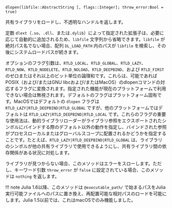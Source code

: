 ```
dlopen(libfile::AbstractString [, flags::Integer]; throw_error:Bool = true)
```

共有ライブラリをロードし、不透明なハンドルを返します。

定数 `dlext`（`.so`、`.dll`、または`.dylib`）によって指定された拡張子は、必要に応じて自動的に追加されるため、`libfile` 文字列から省略できます。`libfile` が絶対パス名でない場合、配列 `DL_LOAD_PATH` 内のパスが `libfile` を検索し、その後にシステムロードパスが続きます。

オプションのフラグ引数は、`RTLD_LOCAL`、`RTLD_GLOBAL`、`RTLD_LAZY`、`RTLD_NOW`、`RTLD_NODELETE`、`RTLD_NOLOAD`、`RTLD_DEEPBIND`、および `RTLD_FIRST` のゼロまたはそれ以上のビット単位の論理和です。これらは、可能であればPOSIX（および/またはGNU libcおよび/またはMacOS）のdlopenコマンドの対応するフラグに変換されます。指定された機能が現在のプラットフォームで利用できない場合は無視されます。デフォルトのフラグはプラットフォーム固有です。MacOSではデフォルトの `dlopen` フラグは `RTLD_LAZY|RTLD_DEEPBIND|RTLD_GLOBAL` ですが、他のプラットフォームではデフォルトは `RTLD_LAZY|RTLD_DEEPBIND|RTLD_LOCAL` です。これらのフラグの重要な使用法は、動的ライブラリローダーがライブラリ参照をエクスポートされたシンボルにバインドする際のデフォルト以外の動作を指定し、バインドされた参照がプロセスローカルまたはグローバルスコープに配置されるかどうかを指定することです。たとえば、`RTLD_LAZY|RTLD_DEEPBIND|RTLD_GLOBAL` は、ライブラリのシンボルが他の共有ライブラリで使用できるようにし、共有ライブラリ間の依存関係がある状況に対処します。

ライブラリが見つからない場合、このメソッドはエラーをスローします。ただし、キーワード引数 `throw_error` が `false` に設定されている場合、このメソッドは `nothing` を返します。

!!! note
    Julia 1.6以降、このメソッドは `@executable_path/` で始まるパスをJulia実行可能ファイルへのパスに置き換え、再配置可能な相対パスのロードを可能にします。Julia 1.5以前では、これはmacOSでのみ機能しました。


